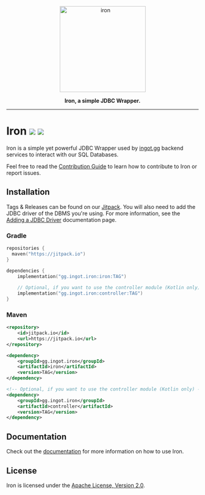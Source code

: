 <a href="https://ingot.gg/">
    <p align="center">
        <img width="225" height="225" src="https://raw.githubusercontent.com/IngotGG/branding/master/branding.svg" alt="iron"/>
    </p>
</a>

<p align="center">
    <strong>Iron, a simple JDBC Wrapper.</strong>
</p>

--- 

# Iron [![](https://jitpack.io/v/gg.ingot/iron.svg)](https://jitpack.io/#gg.ingot/iron) [![](https://jitci.com/gh/IngotGG/iron/svg)](https://jitci.com/gh/IngotGG/iron)
 
Iron is a simple yet powerful JDBC Wrapper used by [ingot.gg](https://ingot.gg) backend services to interact
with our SQL Databases.

Feel free to read the [Contribution Guide](https://github.com/IngotGG/iron/blob/master/CONTRIBUTING.md) to learn how to contribute to Iron or report issues.

## Installation

Tags & Releases can be found on our [Jitpack](https://jitpack.io/#gg.ingot/iron).
You will also need to add the JDBC driver of the DBMS you're using. For more information, see 
the [Adding a JDBC Driver](docs/connecting.md#adding-a-jdbc-driver) documentation page.

### Gradle

```kts
repositories {
  maven("https://jitpack.io")
}

dependencies {
    implementation("gg.ingot.iron:iron:TAG")
    
    // Optional, if you want to use the controller module (Kotlin only)
    implementation("gg.ingot.iron:controller:TAG")
}
```
### Maven
```xml
<repository>
    <id>jitpack.io</id>
    <url>https://jitpack.io</url>
</repository>

<dependency>
    <groupId>gg.ingot.iron</groupId>
    <artifactId>iron</artifactId>
    <version>TAG</version>
</dependency>

<!-- Optional, if you want to use the controller module (Kotlin only) -->
<dependency>
    <groupId>gg.ingot.iron</groupId>
    <artifactId>controller</artifactId>
    <version>TAG</version>
</dependency>
```

## Documentation

Check out the [documentation](docs/README.md) for more information on how to use Iron.

## License

Iron is licensed under the [Apache License, Version 2.0](LICENCE).